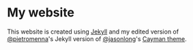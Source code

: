 # My website

This website is created using [Jekyll][1] and my edited version of [@pietromenna][3]'s Jekyll version of [@jasonlong][2]'s [Cayman theme][4].



[1]: http://jekyllrb.com/
[2]: https://github.com/jasonlong
[3]: https://github.com/pietromenna
[4]: https://github.com/jasonlong/cayman-theme
